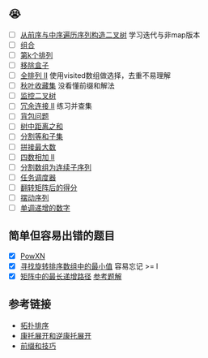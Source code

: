 ## 😭

- [ ] [从前序与中序遍历序列构造二叉树](https://leetcode-cn.com/problems/construct-binary-tree-from-preorder-and-inorder-traversal/) 
学习迭代与非map版本
- [ ] [组合](https://leetcode-cn.com/problems/combinations/)
- [ ] [第k个排列](https://leetcode-cn.com/problems/permutation-sequence/)
- [ ] [移除盒子](https://leetcode-cn.com/problems/remove-boxes/)
- [ ] [全排列 II](https://leetcode-cn.com/problems/permutations-ii/) 使用visited数组做选择，去重不易理解
- [ ] [秋叶收藏集](https://leetcode-cn.com/problems/UlBDOe/) 没看懂前缀和解法
- [ ] [监控二叉树](https://leetcode-cn.com/problems/binary-tree-cameras/) 
- [ ] [冗余连接 II](https://leetcode-cn.com/problems/redundant-connection-ii/) 练习并查集
- [ ] [背包问题](https://leetcode-cn.com/problems/combination-sum-iv/solution/xi-wang-yong-yi-chong-gui-lu-gao-ding-bei-bao-wen-/)
- [ ] [树中距离之和](https://leetcode-cn.com/problems/sum-of-distances-in-tree/)
- [ ] [分割等和子集](https://leetcode-cn.com/problems/partition-equal-subset-sum/)
- [ ] [拼接最大数](https://leetcode-cn.com/problems/create-maximum-number/)
- [ ] [四数相加 II](https://leetcode-cn.com/problems/4sum-ii/)
- [ ] [分割数组为连续子序列](https://leetcode-cn.com/problems/split-array-into-consecutive-subsequences/)
- [ ] [任务调度器](https://leetcode-cn.com/problems/task-scheduler/)
- [ ] [翻转矩阵后的得分](https://leetcode-cn.com/problems/score-after-flipping-matrix/)
- [ ] [摆动序列](https://leetcode-cn.com/problems/wiggle-subsequence/)
- [ ] [单调递增的数字](https://leetcode-cn.com/problems/monotone-increasing-digits/)

## 简单但容易出错的题目

- [x] [PowXN](https://leetcode-cn.com/problems/powx-n/)
- [x] [寻找旋转排序数组中的最小值](https://leetcode-cn.com/problems/find-minimum-in-rotated-sorted-array/) 容易忘记 >= l
- [x] [矩阵中的最长递增路径](https://leetcode-cn.com/problems/longest-increasing-path-in-a-matrix/)
   [参考题解](https://leetcode.com/problems/longest-increasing-path-in-a-matrix/discuss/78336/Graph-theory-Java-solution-O(v2)-no-DFS)

## 参考链接

- [拓扑排序](https://www.cnblogs.com/bigsai/p/11489260.html)
- [康托展开和逆康托展开](https://blog.csdn.net/wbin233/article/details/72998375)
- [前缀和技巧](https://zhuanlan.zhihu.com/p/107778275)